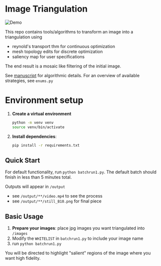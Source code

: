 # Image Triangulation
<!-- ![Demo](https://pzpzpzp1.github.io/assets/out2.gif) -->
![Demo](assets/video.gif)


This repo contains tools/algorithms to transform an image into a triangulation using
* reynold's transport thm for continuous optimization
* mesh topology edits for discrete optimization
* saliency map for user specifications

The end result is a mosaic like filtering of the initial image.

See [manuscript](https://drive.google.com/file/d/1ZqjFKV4kbAaghAXSow4ooyxp1CD9hMCe/view?usp=sharing) for algorithmic details. For an overview of available strategies, see `enums.py`

# Environment setup
1. **Create a virtual environment**
   ```bash
   python -m venv venv
   source venv/bin/activate  
   ```

2. **Install dependencies**:
   ```bash
   pip install -r requirements.txt
   ```

## Quick Start

For default functionality, run `python batchrun1.py`. 
The default batch should finish in less than 5 minutes total.

Outputs will appear in `/output`
* see `/output/**/video.mp4` to see the process
* see `/output/**/still_B10.png` for final piece


## Basic Usage

1. **Prepare your images**:
place jpg images you want triangulated into `/images`
2. Modify the `WHITELIST` in `batchrun1.py` to include your image name
3. run `python batchrun1.py`

You will be directed to highlight "salient" regions of the image where you want high fidelity.

